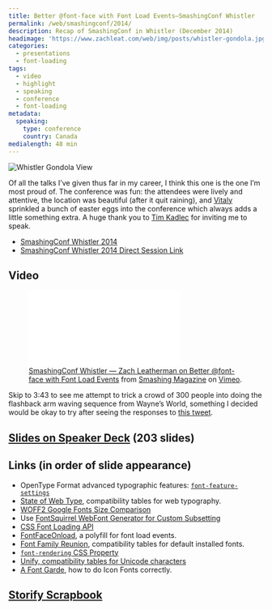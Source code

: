 ```yaml
---
title: Better @font-face with Font Load Events—SmashingConf Whistler
permalink: /web/smashingconf/2014/
description: Recap of SmashingConf in Whistler (December 2014)
headimage: 'https://www.zachleat.com/web/img/posts/whistler-gondola.jpg'
categories:
  - presentations
  - font-loading
tags:
  - video
  - highlight
  - speaking
  - conference
  - font-loading
metadata:
  speaking:
    type: conference
    country: Canada
medialength: 48 min
---
```


<img src="/web/img/posts/whistler-gondola.jpg" alt="Whistler Gondola View">

Of all the talks I’ve given thus far in my career, I think this one is the one I’m most proud of. The conference was fun: the attendees were lively and attentive, the location was beautiful (after it quit raining), and [Vitaly](https://twitter.com/smashingmag) sprinkled a bunch of easter eggs into the conference which always adds a little something extra. A huge thank you to [Tim Kadlec](https://twitter.com/tkadlec) for inviting me to speak.

* [SmashingConf Whistler 2014](http://smashingconf.com/whistler-2014/)
* [SmashingConf Whistler 2014 Direct Session Link](http://smashingconf.com/whistler-2014/speakers/zach-leatherman)

## Video

<figure>
	<div class="fluid-width-video-wrapper"><iframe src="//player.vimeo.com/video/118908533?title=0&byline=0&portrait=0" frameborder="0" webkitallowfullscreen mozallowfullscreen allowfullscreen></iframe></div>
	<figcaption><a href="https://vimeo.com/118908533">SmashingConf Whistler &mdash; Zach Leatherman on Better @font-face with Font Load Events</a> from <a href="https://vimeo.com/smashingmagazine">Smashing Magazine</a> on <a href="https://vimeo.com">Vimeo</a>.</figcaption>
</figure>

Skip to 3:43 to see me attempt to trick a crowd of 300 people into doing the flashback arm waving sequence from Wayne’s World, something I decided would be okay to try after seeing the responses to [this tweet](https://twitter.com/zachleat/status/542473405803790336).

## [Slides on Speaker Deck](https://speakerdeck.com/zachleat/remodeling-at-font-face) (203 slides)

## Links (in order of slide appearance)

* OpenType Format advanced typographic features: [`font-feature-settings`](https://developer.mozilla.org/en-US/docs/Web/CSS/font-feature-settings)
* [State of Web Type](http://stateofwebtype.com/), compatibility tables for web typography.
* [WOFF2 Google Fonts Size Comparison](https://groups.google.com/a/chromium.org/forum/#!topic/chromium-dev/j27Ou4RtvQI/discussion)
* Use [FontSquirrel WebFont Generator for Custom Subsetting](http://www.fontsquirrel.com/tools/webfont-generator)
* [CSS Font Loading API](http://www.w3.org/TR/css-font-loading/)
* [FontFaceOnload](https://github.com/zachleat/fontfaceonload), a polyfill for font load events.
* [Font Family Reunion](http://fontfamily.io/), compatibility tables for default installed fonts.
* [`font-rendering` CSS Property](https://github.com/KenjiBaheux/css-font-rendering)
* [Unify, compatibility tables for Unicode characters](http://unicode.johnholtripley.co.uk/)
* [A Font Garde](https://github.com/filamentgroup/a-font-garde), how to do Icon Fonts correctly.

## [Storify Scrapbook](https://storify.com/zachleat/smashingconf-whistler-2014)
